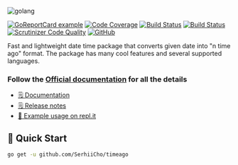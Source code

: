 ![golang](https://serhii.io/storage/other/timeago.png)

[![GoReportCard example](https://goreportcard.com/badge/github.com/nanomsg/mangos)](https://goreportcard.com/report/github.com/SerhiiCho/timeago)
[![Code Coverage](https://scrutinizer-ci.com/g/SerhiiCho/timeago/badges/coverage.png?b=master)](https://scrutinizer-ci.com/g/SerhiiCho/timeago/?branch=master)
[![Build Status](https://img.shields.io/endpoint.svg?url=https%3A%2F%2Factions-badge.atrox.dev%2FSerhiiCho%2Ftimeago%2Fbadge%3Fref%3Dmaster&style=flat)](https://actions-badge.atrox.dev/SerhiiCho/timeago/goto?ref=master)
[![Build Status](https://scrutinizer-ci.com/g/SerhiiCho/timeago/badges/build.png?b=master)](https://scrutinizer-ci.com/g/SerhiiCho/timeago/build-status/master)
[![Scrutinizer Code Quality](https://scrutinizer-ci.com/g/SerhiiCho/timeago/badges/quality-score.png?b=master)](https://scrutinizer-ci.com/g/SerhiiCho/timeago/?branch=master)
[![GitHub](https://img.shields.io/github/license/SerhiiCho/timeago)](https://github.com/SerhiiCho/timeago/blob/master/LICENSE.md)

Fast and lightweight date time package that converts given date into "n time ago" format. The package has many cool features and several supported languages.

### Follow the [Official documentation](https://serhiicho.github.io/timeago-docs/) for all the details

- [🗒 Documentation](https://serhiicho.github.io/timeago-docs/)
- [🗒 Release notes](https://github.com/SerhiiCho/timeago/blob/master/CHANGELOG.md)
- [📖 Example usage on repl.it](https://replit.com/@SerhiiCho/Usage-of-timeago-package)

## 🚀 Quick Start

```bash
go get -u github.com/SerhiiCho/timeago
```